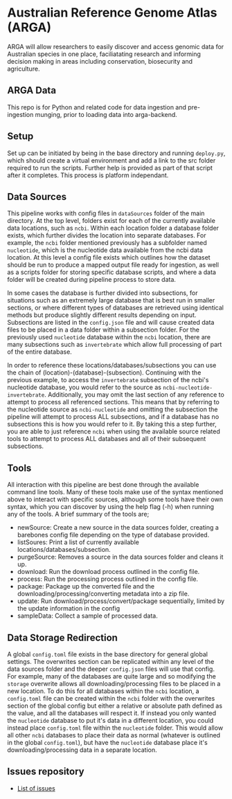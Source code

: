 # Australian Reference Genome Atlas (ARGA)
ARGA will allow researchers to easily discover and access genomic data for Australian species in one place, faciliatating research and informing decision making in areas including conservation, biosecurity and agriculture.

## ARGA Data
This repo is for Python and related code for data ingestion and pre-ingestion munging, prior to loading data into arga-backend.

## Setup
Set up can be initiated by being in the base directory and running `deploy.py`, which should create a virtual environment and add a link to the src folder required to run the scripts. Further help is provided as part of that script after it completes. This process is platform independant.

## Data Sources
This pipeline works with config files in `dataSources` folder of the main directory. At the top level, folders exist for each of the currently available data locations, such as `ncbi`. Within each location folder a database folder exists, which further divides the location into separate databases. For example, the `ncbi` folder mentioned previously has a subfolder named `nucleotide`, which is the nucleotide data available from the ncbi data location. At this level a config file exists which outlines how the dataset should be run to produce a mapped output file ready for ingestion, as well as a scripts folder for storing specific database scripts, and where a data folder will be created during pipeline process to store data.

In some cases the database is further divided into subsections, for situations such as an extremely large database that is best run in smaller sections, or where different types of databases are retrieved using identical methods but produce slightly different results depending on input. Subsections are listed in the `config.json` file and will cause created data files to be placed in a data folder within a subsection folder. For the previously used `nucleotide` database within the `ncbi` location, there are many subsections such as `invertebrate` which allow full processing of part of the entire database.

In order to reference these locations/databases/subsections you can use the chain of (location)-(database)-(subsection). Continuing with the previous example, to access the `invertebrate` subsection of the ncbi's nucleotide database, you would refer to the source as `ncbi-nucleotide-invertebrate`. Additionally, you may omit the last section of any reference to attempt to process all referenced sections. This means that by referring to the nucleotide source as `ncbi-nucleotide` and omitting the subsection the pipeline will attempt to process ALL subsections, and if a database has no subsections this is how you would refer to it. By taking this a step further, you are able to just reference `ncbi` when using the available source related tools to attempt to process ALL databases and all of their subsequent subsections.

## Tools
All interaction with this pipeline are best done through the available command line tools. Many of these tools make use of the syntax mentioned above to interact with specific sources, although some tools have their own syntax, which you can discover by using the help flag (-h) when running any of the tools. A brief summary of the tools are;
- newSource: Create a new source in the data sources folder, creating a barebones config file depending on the type of database provided.
- listSoures: Print a list of currently available locations/databases/subsection.
- purgeSource: Removes a source in the data sources folder and cleans it up.
- download: Run the download process outlined in the config file.
- process: Run the processing process outlined in the config file.
- package: Package up the converted file and the downloading/processing/converting metadata into a zip file.
- update: Run download/process/convert/package sequentially, limited by the update information in the config
- sampleData: Collect a sample of processed data.

## Data Storage Redirection
A global `config.toml` file exists in the base directory for general global settings. The overwrites section can be replicated within any level of the data sources folder and the deeper `config.json` files will use that config. For example, many of the databases are quite large and so modifying the `storage` overwrite allows all downloading/processing files to be placed in a new location. To do this for all databases within the `ncbi` location, a `config.toml` file can be created within the `ncbi` folder with the overwrites section of the global config but either a relative or absolute path defined as the value, and all the databases will respect it. If instead you only wanted the `nucleotide` database to put it's data in a different location, you could instead place `config.toml` file within the `nucleotide` folder. This would allow all other `ncbi` databases to place their data as normal (whatever is outlined in the global `config.toml`), but have the `nucleotide` database place it's downloading/processing data in a separate location.

## Issues repository
- [List of issues](https://github.com/ARGA-Genomes/arga-data/issues)

